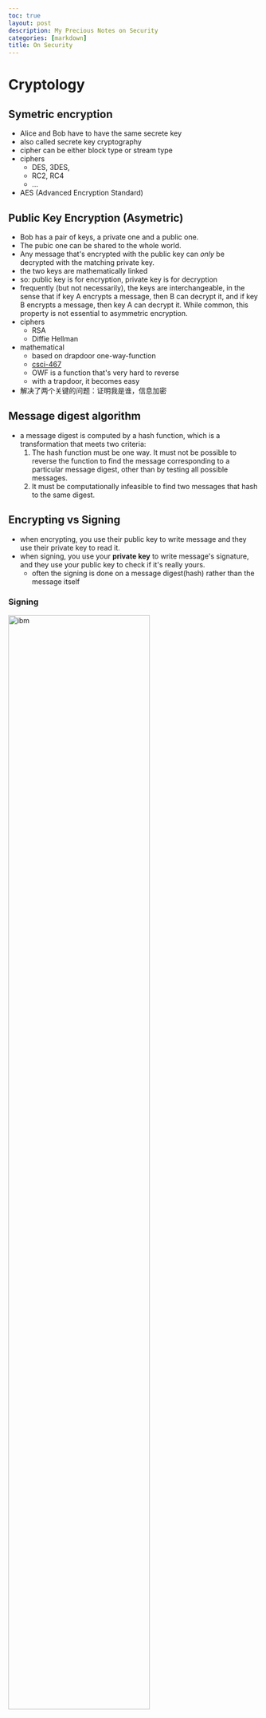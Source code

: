 ```yaml
---
toc: true
layout: post
description: My Precious Notes on Security
categories: [markdown]
title: On Security
---
```

# Cryptology
## Symetric encryption
* Alice and Bob have to have the same secrete key
* also called secrete key cryptography
* cipher can be either block type or stream type
* ciphers
    * DES, 3DES,
    * RC2, RC4
    * ...
* AES (Advanced Encryption Standard)

## Public Key Encryption (Asymetric)
* Bob has a pair of keys, a private one and a public one.
* The pubic one can be shared to the whole world.
* Any message that's encrypted with the public key can *only* be decrypted
  with the matching private key.
* the two keys are mathematically linked
* so: public key is for encryption, private key is for decryption
* frequently (but not necessarily), the keys are interchangeable, in the sense
  that if key A encrypts a message, then B can decrypt it, and if key B encrypts
  a message, then key A can decrypt it. While common, this property is not
  essential to asymmetric encryption.
* ciphers
    * RSA
    * Diffie Hellman
* mathematical
    * based on drapdoor one-way-function
    * [csci-467](http://cs.stfx.ca/~ltyang/csci-467/lecture-slides/ch-10.pp)
    * OWF is a function that's very hard to reverse
    * with a trapdoor, it becomes easy
* 解决了两个关键的问题：证明我是谁，信息加密

## Message digest algorithm
* a message digest is computed by a hash function, which is a transformation that meets two criteria:
    1. The hash function must be one way. It must not be possible to reverse the
       function to find the message corresponding to a particular message digest,
       other than by testing all possible messages.
    2. It must be computationally infeasible to find two messages that hash to the
       same digest.

## Encrypting vs Signing
* when encrypting, you use their public key to write message and they use their private key to read it.
* when signing, you use your **private key** to write message's signature, and they
  use your public key to check if it's really yours.
    * often the signing is done on a message digest(hash) rather than the message
      itself

### Signing
<img alt=ibm src="https://www.ibm.com/support/knowledgecenter/SSFKSJ_7.1.0/com.ibm.mq.doc/sy10520a.gif" width="75%">

## Cipher
* or cypher is the encrypting/decrypting algorithm
* currently AES is considered a strong cipher.
* triple DES or RC4 are weak.
* elliptic curve cryptography
    * [wikipedia](https://en.wikipedia.org/wiki/Elliptic_curve_cryptography)
* a cipher suit includes algorithms for:
    * authentication
    * encryption
    * MAC (message authentication code)
    * key exchange
* [cipher suit](http://www.jscape.com/blog/cipher-suites)

## XOR
* XOR is used quite often in encryption algorithms
* XOR cipher
    * `(message) XOR key -> (encrypted message)`
    * `(encrypted message) XOR key -> (message)`
    * known as _one time pad_ or (OTP) for short
    * impossible to crack
    * impractical to use keys that are the same length as the message body
* [dev.to](https://dev.to/wagslane/why-is-exclusive-or-xor-important-in-cryptography-e7b)
    * **Why is Exclusive Or (XOR) Important in Cryptography?**

### XOR Truth table
<img src="http://borlandc.pek3b.qingstor.com/security/xor-binary-operation.png" width="35%">


# TLS
* build on top of TCP to make the upper layer security transparent
* two goals: confidentiality and authentication.
* for confidentiality, a shared key is established.
* for authentication, public key technology is used for proving ownership of certificates.
* provides
    * authentication, when I'm connecting to google.com, am I actually
      connecting to google.com?
    * encryption
    * integrity, message is not tempered with during transition
    * key exchange

## Versions
* TLS 1.0 is SSL 3.1
* TLS 1.2
* TLS 1.3. working draft
    * one less handshake, client sends its key with the first HELLO message
    * [twitter](https://twitter.com/colmmacc/status/978430840198742016)


## Concepts
* session key: end result of the handshake. A key for symmetric cipher.
* client random: 32 bytes sequence choosed by the client. Also call nonce. 
* server random: same as above but generated by the server.
* pre-master secreted: 48 bytes blob of data. Simply put:
    - client random + server random + pre-master secrete = session key
* cipher suit: combination of algorithms making up the TLS connection
    - key establishment
    - authentication (certificate type)
    - confidentiality (symmetric cipher)
    - integrity (hash)
* AES128-SHA as a cipher suit example
    - key establishment (RSA)
    - authentication (RSA)
    - confidentiality (128 bit AES)
    - integrity (160 bit SHA1)

## Certificates
* purpose is to assuring the identity of websites.
* binds domain names to server names, and company names to locations.
* a TLS certificate is a kind of X.509 certificate
* a certificate file include public key of the owner.
* a certificate has a corresponding private key
* Certificates are provided by CA (certification authority), which is some
  well known certificate issuer
    * certs can also be generated easily with the `openssl` suit, this is called
      self-signing
* when a web server (say google) sends you its certificate, it also tell you who
  signed it (GeoTrust). On the system where openssl is installed, there is
  already a list of CAs installed, and GeoTrust is one of them. Using GeoTrust's
  public key, we can verify that google's certificate is valid.
    * [prove](https://www.archlinux.org/packages/core/any/ca-certificates/)
* a root certificate identifies the root CA
    * it's self-signed
* any certificate that sits between the SSL Certificate and the Root Certificate
  is called a chain or Intermediate Certificate. 

### X509 naming schema
* same standard as LDAP
* CN: common name
* names:
    * C: contry
    * L: location
    * O: organization
    * OU: organization unit

### File Format
* normally (or most of the world) uses PEM format, which is a textual file. 
* DER is a binary format that's used by M$
* convertion can be done with `openssl x509 -in cacert.pem -out cacert.cer -outform DER`

### CSR
<img alt=CSR src="http://pki-tutorial.readthedocs.io/en/latest/_images/PKIProcess.png" width="55%">

### What's Inside
<img alt=content src="images/certificate.png" width="55%">

### Chain Of Trust
<img src="http://borlandc.pek3b.qingstor.com/security/pki-chain.jpg" width="75%">


## TLS Handshake
* **client hello**. client sends:
    - client random
    - cipher suit supported
    - version of SSL/TLS it's using
* **server hello**. server sends:
    - server random
    - the decided cipher suit
    - server's certificate
* client key exchange
    - Client:
        - verify server's certificate (e.g. checking signature - decrypting with root cert)
        - generate random pre-master secrete
        - encrypt secrete with server's public key
        - send encrypted data to server
    - Server:
        - decrypt message with its own private key
    - Both: having client random, server random and pre-master secrete, a session key
      (same on both side) can be calculated.
* session start with symmetric cipher

### Flow
<img alt=IBM src="https://www.ibm.com/support/knowledgecenter/en/SSFKSJ_7.1.0/com.ibm.mq.doc/sy10660a.gif" width="55%">

### Flow with More Detail
<img alg=better-flow src="https://upload.wikimedia.org/wikipedia/commons/thumb/a/ae/SSL_handshake_with_two_way_authentication_with_certificates.svg/1430px-SSL_handshake_with_two_way_authentication_with_certificates.svg.png" width="75%">

## Self Signed
    openssl req \
     -newkey rsa:2048 -nodes -keyout domain.key \
     -x509 -days 365 -out domain.crt

* `-keyout` specifies private key
* `-out` specifies TLS certificate
* will be asked about FQDN or IP address
* [android documentation](https://developer.android.com/training/articles/security-ssl.html#SelfSigned)
* `sudo security add-trusted-cert -d -r trustRoot -k /Library/Keychains/System.keychain site.crt`
    * adding self signed certificate on MacOS

## SNI
* service name indication
* allows multiple certs to be issued to a single IP port pair
    * [comodo](https://support.comodo.com/index.php?/Knowledgebase/Article/View/1120/38/what-is-sni-and-how-it-works)


# REST API
* use API keys instead of user/password pair.
    - keys are much longer so securer
    - password reset can cause trouble if user/password pair is used
* use opaque ids instead of increasing numbers like '1234' 
* avoid sessions in REST API for better performance and scalability
* one way of implementing this is to use http server's TLS ability and leave application
  server out of it.


# Options for Securing REST API
## Basic Authentication + TLS
* easy to implement but not as secure as other options
* has to be enforced by client and server. If client can choose to use inscecure channel
  and server allows it, it's broken.

## OAuth 1.0a
* Widely used so a lot of libraries supports it.
* Very secure.

## OAuth 2
* Not as many library supports this.
* Less secure than OAuth 1.0a but supposedly simpler.
* TLS required.
* Roles
    * Resource Owner/User
    * Client
    * Resource Server
    * Authorization server
* [medium](https://medium.com/@darutk/the-simplest-guide-to-oauth-2-0-8c71bd9a15bb)
* [do](https://www.digitalocean.com/community/tutorials/an-introduction-to-oauth-2)

## OAuth 2 Sequence Diagram
<img src="http://borlandc.pek3b.qingstor.com/security/oauth2flow.png" width="55%">

## OAuth 2 Flow
<img src="http://borlandc.pek3b.qingstor.com/security/oauthflow.png" width="85%">

## Normal OAuth Workflow (Simplified)
1. The user first initiates a request on the Client website.
1. The Client will then send an Access Token to an API Gateway.
1. The API Gateway will then pass the Access Token to the Authorization Server (the OAuth server).
1. The Authorization Server verifies that the Access Token is correct, and sends an JWT Access Token to the API Gateway.
1. The API Gateway then passes the JWT Access Token to a microservice which will need to act as a trigger each month for a continuous job. We’ll call this Trigger Savings API.
1. The job is then inserted into a Queue, which triggers a second microservice that moves money into the account. We’ll call this the Do Savings API.
1. The Queue is reset, and Step 6 is repeated when the correct time has elapsed.

from [here](https://nordicapis.com/how-to-handle-batch-processing-with-oauth-2-0/)

## OpenID Connect
* based on OAuth 2.0
    * NOT OpenID!!!
* REST-based
* SAML??


# Commercial Company
* [stormpath](https://stormpath.com)


# cfssl
* `cfssl print-defaults <csr|config>`
    * handy command to create templates for CSR and signing config file


# Terms
* PKI - Public Key Infrastructure
* CSR - Certificate Signing Request
    * a request to CA for issuing a certificate
    * content include:
        * host names, IP addresses
        * CN `foo.bar.whatever`
        * key: algorithm and size
* HTTPS - HTTP Over SSL
* PKCS #12 - private key format, also named `.p12`
    * alternative to PEM format private key
* CN - Common Name
    * for web server, this is the FQDN
    * CN is only evaluated if subjectAltName is not present and only for compatibility with old, non-compliant software. 
        * [here](CN is only evaluated if subjectAltName is not present and only for compatibility with old, non-compliant software. )
* CA - certificate authority
    * Root CA
    * Intermediate CA - below root CA but do not issue user certs
    * Signing CA - issuer of user certs
* RA - registration authority
* TLS - transport layer security
    * accepts request
    * authenticate the entity that makes the request
* X.509 - a standard definition of public key certificate
    * defined in RFC 5280
* ACME - Automatic Certificate Management Environment
    * designed for and used by Let's encrypt
* PEM - Privacy Enhanced Mail 
    * basically a base64 method for representing binary DES data


# CLI
* `openssl x509 -text -noout -in apiserver.crt`
    * print information on certificate, like CN, IP
* `openssl s_client -showcerts -connect google.com:443 </dev/null`
    * show certification
* `openssl x509 -in google_com.crt -noout -text`
    * decode a crt?
* `man x509` or `man openssl-x509`
* `man s_client` or `man openssl-s_client`
* `openssl genrsa ...`
    * generate RSA private key
* `openssl req ...`
    * geneate certificate request
* `openssl genrsa -out private.pem 1024`
    * This creates a key file called private.pem that uses 1024 bits. This file actually have **both** the private and public keys 
    * `openssl rsa -in private.pem -outform PEM -pubout -out public.pem` extracts public key
    * The NIST recommends 2048-bit keys for RSA (wikipedia)
* [rieta](https://rietta.com/blog/openssl-generating-rsa-key-from-command/)
    * openssl commands
    * what private key and public key look like


# Links
* [slideshare](http://www.slideshare.net/stormpath/secure-your-rest-api-the-right-way)
    - secure your REST API the right way
    - lot of jargons, not easy to understand
    - [companion article](https://stormpath.com/blog/secure-your-rest-api-right-way/)
* [so solution](http://stackoverflow.com/questions/25218903/how-are-people-managing-authentication-in-go/27470944#27470944)
    - managing auth in Go
    - somebody posted rather detailed solution
* [stackexchange](http://security.stackexchange.com/questions/20803/how-does-ssl-tls-work)
    - how does TLS work
* [debug](http://noxxi.de/research/ssl-debugging.html)
* [do](https://www.digitalocean.com/community/tutorials/openssl-essentials-working-with-ssl-certificates-private-keys-and-csrs)
    - working with certificate, etc
    - what is CSR, how to generate it
* [do](https://www.digitalocean.com/community/tutorials/how-to-create-a-self-signed-ssl-certificate-for-apache-in-ubuntu-16-04)
    - how to create a self-signed certifcate
    - generate SSL certificate
    - format conversion
* [so huge question](http://stackoverflow.com/questions/15051712/how-to-do-authentication-with-a-rest-api-right-browser-native-clients)
* [oreily](https://www.oreilly.com/learning/https-is-coming-are-you-prepared?imm_mid=0f114b&cmp=em-webops-na-na-newsltr_20170421)
    - video
* [tls-gen](https://github.com/michaelklishin/tls-gen)
    - Python based tool for generating self-signed CA certification and keys
* [rabbitmq](https://www.rabbitmq.com/ssl.html)
    - enable TLS for rabbimq
* [gfi](http://manuals.gfi.com/en/kerio/connect/content/server-configuration/ssl-certificates/adding-trusted-root-certificates-to-the-server-1605.html)
    - adding trusted root on various OSes
* [confusion](https://support.ssl.com/Knowledgebase/Article/View/19/0/der-vs-crt-vs-cer-vs-pem-certificates-and-how-to-convert-them)
    - DER, CRT, CER, PEM
    - PEM and DER are encoding format
    - PEM can be used for a lot of different types: certificate, key, CSR, etc
    - CRT, CER are file extensions indicating the nature of the file
* [readthedock](http://pki-tutorial.readthedocs.io/en/latest/index.html)
    - OpenSSL PKI tutorial 
* [jd](http://www.infoq.com/cn/articles/jingdong-financial-private-cloud-https-practices#)
    - JD https optimization
* [slidesshare](https://www.slideshare.net/smaret/introduction-to-pki-technology)
    - 192 pages of slides introducing PKI
* [cfssl](https://blog.cloudflare.com/introducing-cfssl/)
    - intro to cfssl
* [technedigitale](https://technedigitale.com/archives/639)
    - on cfssl
    - creates root CA, intemediate CA and end device certs
* [k8s](https://kubernetes.io/docs/concepts/cluster-administration/certificates/)
    - various way to setup a self-signed PKI
* [oschina](https://my.oschina.net/kimver/blog/1634575#comment-list)
    * let's encrypt 泛域名
* [ulfheim](https://tls.ulfheim.net)
    * wonderfully illustrated TLS process
    * a lot of detail
* [lj, x509, pki](https://www.linuxjournal.com/content/understanding-public-key-infrastructure-and-x509-certificates)
    * Understanding Public Key Infrastructure and X.509 Certificates
* [history, one](https://onezero.medium.com/the-untold-story-of-the-man-that-made-mainstream-encryption-possible-231c749d5005)
    * **The Untold Story of the Man That Made Mainstream Encryption Possible**
    * White Diffie
* [ssh, online, tool](https://8gwifi.org/sshfunctions.jsp)
    * **Generate SSH Keys Online**

